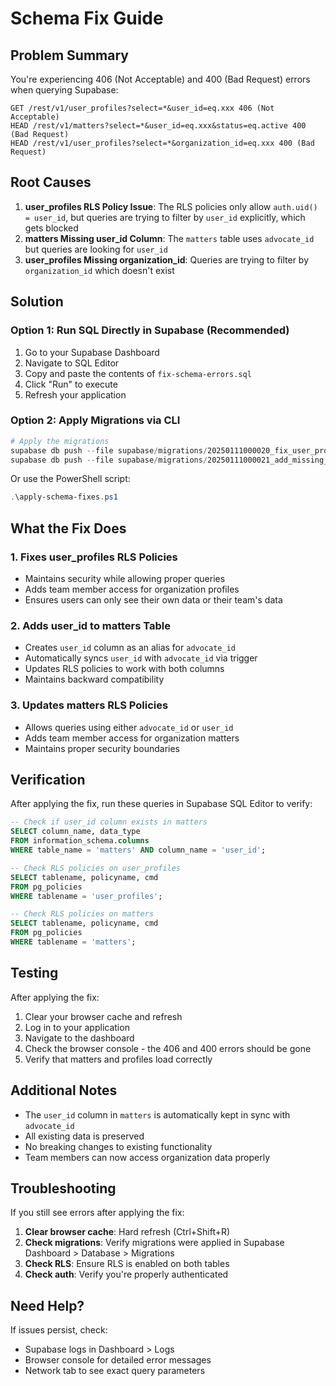 # Schema Fix Guide

## Problem Summary

You're experiencing 406 (Not Acceptable) and 400 (Bad Request) errors when querying Supabase:

```
GET /rest/v1/user_profiles?select=*&user_id=eq.xxx 406 (Not Acceptable)
HEAD /rest/v1/matters?select=*&user_id=eq.xxx&status=eq.active 400 (Bad Request)
HEAD /rest/v1/user_profiles?select=*&organization_id=eq.xxx 400 (Bad Request)
```

## Root Causes

1. **user_profiles RLS Policy Issue**: The RLS policies only allow `auth.uid() = user_id`, but queries are trying to filter by `user_id` explicitly, which gets blocked
2. **matters Missing user_id Column**: The `matters` table uses `advocate_id` but queries are looking for `user_id`
3. **user_profiles Missing organization_id**: Queries are trying to filter by `organization_id` which doesn't exist

## Solution

### Option 1: Run SQL Directly in Supabase (Recommended)

1. Go to your Supabase Dashboard
2. Navigate to SQL Editor
3. Copy and paste the contents of `fix-schema-errors.sql`
4. Click "Run" to execute
5. Refresh your application

### Option 2: Apply Migrations via CLI

```powershell
# Apply the migrations
supabase db push --file supabase/migrations/20250111000020_fix_user_profiles_rls.sql
supabase db push --file supabase/migrations/20250111000021_add_missing_columns.sql
```

Or use the PowerShell script:

```powershell
.\apply-schema-fixes.ps1
```

## What the Fix Does

### 1. Fixes user_profiles RLS Policies
- Maintains security while allowing proper queries
- Adds team member access for organization profiles
- Ensures users can only see their own data or their team's data

### 2. Adds user_id to matters Table
- Creates `user_id` column as an alias for `advocate_id`
- Automatically syncs `user_id` with `advocate_id` via trigger
- Updates RLS policies to work with both columns
- Maintains backward compatibility

### 3. Updates matters RLS Policies
- Allows queries using either `advocate_id` or `user_id`
- Adds team member access for organization matters
- Maintains proper security boundaries

## Verification

After applying the fix, run these queries in Supabase SQL Editor to verify:

```sql
-- Check if user_id column exists in matters
SELECT column_name, data_type 
FROM information_schema.columns 
WHERE table_name = 'matters' AND column_name = 'user_id';

-- Check RLS policies on user_profiles
SELECT tablename, policyname, cmd
FROM pg_policies
WHERE tablename = 'user_profiles';

-- Check RLS policies on matters
SELECT tablename, policyname, cmd
FROM pg_policies
WHERE tablename = 'matters';
```

## Testing

After applying the fix:

1. Clear your browser cache and refresh
2. Log in to your application
3. Navigate to the dashboard
4. Check the browser console - the 406 and 400 errors should be gone
5. Verify that matters and profiles load correctly

## Additional Notes

- The `user_id` column in `matters` is automatically kept in sync with `advocate_id`
- All existing data is preserved
- No breaking changes to existing functionality
- Team members can now access organization data properly

## Troubleshooting

If you still see errors after applying the fix:

1. **Clear browser cache**: Hard refresh (Ctrl+Shift+R)
2. **Check migrations**: Verify migrations were applied in Supabase Dashboard > Database > Migrations
3. **Check RLS**: Ensure RLS is enabled on both tables
4. **Check auth**: Verify you're properly authenticated

## Need Help?

If issues persist, check:
- Supabase logs in Dashboard > Logs
- Browser console for detailed error messages
- Network tab to see exact query parameters
